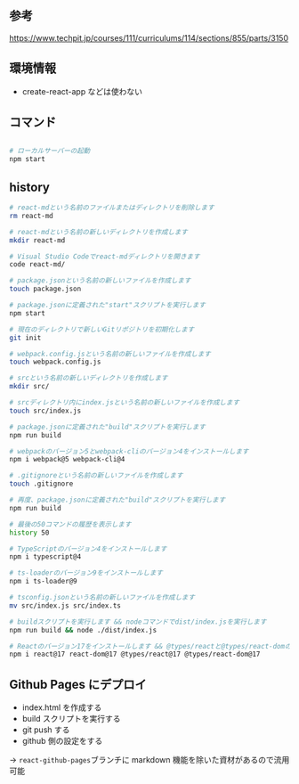 ## 参考

https://www.techpit.jp/courses/111/curriculums/114/sections/855/parts/3150

## 環境情報

- create-react-app などは使わない

## コマンド

```bash

# ローカルサーバーの起動
npm start
```

## history

```bash
# react-mdという名前のファイルまたはディレクトリを削除します
rm react-md

# react-mdという名前の新しいディレクトリを作成します
mkdir react-md

# Visual Studio Codeでreact-mdディレクトリを開きます
code react-md/

# package.jsonという名前の新しいファイルを作成します
touch package.json

# package.jsonに定義された"start"スクリプトを実行します
npm start

# 現在のディレクトリで新しいGitリポジトリを初期化します
git init

# webpack.config.jsという名前の新しいファイルを作成します
touch webpack.config.js

# srcという名前の新しいディレクトリを作成します
mkdir src/

# srcディレクトリ内にindex.jsという名前の新しいファイルを作成します
touch src/index.js

# package.jsonに定義された"build"スクリプトを実行します
npm run build

# webpackのバージョン5とwebpack-cliのバージョン4をインストールします
npm i webpack@5 webpack-cli@4

# .gitignoreという名前の新しいファイルを作成します
touch .gitignore

# 再度、package.jsonに定義された"build"スクリプトを実行します
npm run build

# 最後の50コマンドの履歴を表示します
history 50

# TypeScriptのバージョン4をインストールします
npm i typescript@4

# ts-loaderのバージョン9をインストールします
npm i ts-loader@9

# tsconfig.jsonという名前の新しいファイルを作成します
mv src/index.js src/index.ts

# buildスクリプトを実行します && nodeコマンドでdist/index.jsを実行します
npm run build && node ./dist/index.js

# Reactのバージョン17をインストールします && @types/reactと@types/react-domのバージョン17をインストールします
npm i react@17 react-dom@17 @types/react@17 @types/react-dom@17
```

## Github Pages にデプロイ

- index.html を作成する
- build スクリプトを実行する
- git push する
- github 側の設定をする

→ `react-github-pages`ブランチに markdown 機能を除いた資材があるので流用可能
